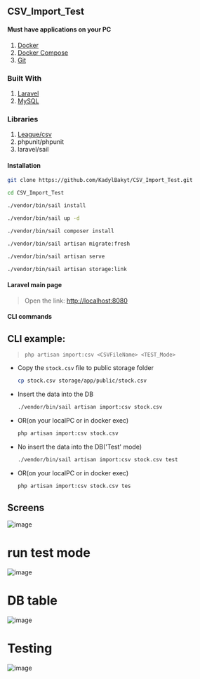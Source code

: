 ## CSV_Import_Test

#### Must have applications on your PC

  1. [Docker](https://www.docker.com/get-started/)
  2. [Docker Compose](https://docs.docker.com/compose/install/)
  3. [Git](https://git-scm.com/downloads)

### Built With

 1. [Laravel](https://laravel.com/)
 2. [MySQL](https://www.mysql.com/)

### Libraries
 1. [League/csv](https://csv.thephpleague.com/)
 2. phpunit/phpunit
 3. laravel/sail

#### Installation
  

  ```sh
  git clone https://github.com/KadylBakyt/CSV_Import_Test.git
  ```

  ```sh
  cd CSV_Import_Test
  ```

  ```sh
  ./vendor/bin/sail install
  ```
  
  ```sh
  ./vendor/bin/sail up -d
  ```

  ```sh
  ./vendor/bin/sail composer install
  ```


  ```sh
  ./vendor/bin/sail artisan migrate:fresh
  ```

  ```sh
  ./vendor/bin/sail artisan serve
  ```

  ```sh
  ./vendor/bin/sail artisan storage:link
  ```


#### Laravel main page

> Open the link: [http://localhost:8080](http://localhost:8080)

#### CLI commands

## CLI example: 
> `php artisan import:csv <CSVFileName> <TEST_Mode>` 

* Copy the `stock.csv` file to public storage folder

  ```sh
  cp stock.csv storage/app/public/stock.csv 
  ```

* Insert the data into the DB
  ```sh
  ./vendor/bin/sail artisan import:csv stock.csv
  ```

* OR(on your localPC or in docker exec)
  ```sh
  php artisan import:csv stock.csv
  ```

* No insert the data into the DB('Test' mode)
  ```sh
  ./vendor/bin/sail artisan import:csv stock.csv test 
  ```

* OR(on your localPC or in docker exec)
  ```sh
  php artisan import:csv stock.csv tes
  ```

## Screens 
![image](https://github.com/user-attachments/assets/03ae31c2-138e-4573-93ea-6e0d3c105b52)

# run test mode
![image](https://github.com/user-attachments/assets/45d862cf-37f4-4f52-bad7-cecdeb01dece)

# DB table
![image](https://github.com/user-attachments/assets/6311d71e-7f91-46bf-b6e0-9e24b5548580)

# Testing
![image](https://github.com/user-attachments/assets/fe586991-6677-41fd-8217-6d75a738a700)

